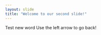 ```yaml
---
layout: slide
title: "Welcome to our second slide!"
---
```

Test new word
Use the left arrow to go back!
